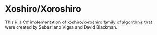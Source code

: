 Xoshiro/Xoroshiro
=================

This is a C# implementation of [xoshiro/xoroshiro](http://prng.di.unimi.it/)
family of algorithms that were created by Sebastiano Vigna and David
Blackman.
